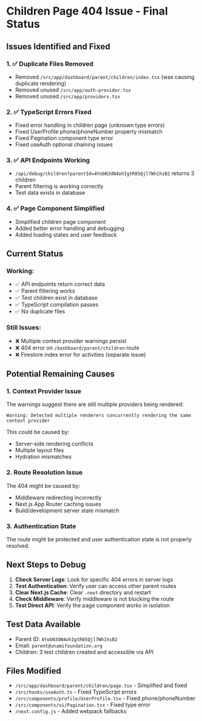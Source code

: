 # Children Page 404 Issue - Final Status

## Issues Identified and Fixed

### 1. ✅ Duplicate Files Removed
- Removed `/src/app/dashboard/parent/children/index.tsx` (was causing duplicate rendering)
- Removed unused `/src/app/auth-provider.tsx` 
- Removed unused `/src/app/providers.tsx`

### 2. ✅ TypeScript Errors Fixed
- Fixed error handling in children page (unknown type errors)
- Fixed UserProfile phone/phoneNumber property mismatch
- Fixed Pagination component type error
- Fixed useAuth optional chaining issues

### 3. ✅ API Endpoints Working
- `/api/debug/children?parentId=4YobN3dN4ohIgtR85Qjl7Wh1hsB2` returns 3 children
- Parent filtering is working correctly
- Test data exists in database

### 4. ✅ Page Component Simplified
- Simplified children page component
- Added better error handling and debugging
- Added loading states and user feedback

## Current Status

### Working:
- ✅ API endpoints return correct data
- ✅ Parent filtering works
- ✅ Test children exist in database
- ✅ TypeScript compilation passes
- ✅ No duplicate files

### Still Issues:
- ❌ Multiple context provider warnings persist
- ❌ 404 error on `/dashboard/parent/children` route
- ❌ Firestore index error for activities (separate issue)

## Potential Remaining Causes

### 1. Context Provider Issue
The warnings suggest there are still multiple providers being rendered:
```
Warning: Detected multiple renderers concurrently rendering the same context provider
```

This could be caused by:
- Server-side rendering conflicts
- Multiple layout files
- Hydration mismatches

### 2. Route Resolution Issue
The 404 might be caused by:
- Middleware redirecting incorrectly
- Next.js App Router caching issues
- Build/development server state mismatch

### 3. Authentication State
The route might be protected and user authentication state is not properly resolved.

## Next Steps to Debug

1. **Check Server Logs**: Look for specific 404 errors in server logs
2. **Test Authentication**: Verify user can access other parent routes
3. **Clear Next.js Cache**: Clear `.next` directory and restart
4. **Check Middleware**: Verify middleware is not blocking the route
5. **Test Direct API**: Verify the page component works in isolation

## Test Data Available
- Parent ID: `4YobN3dN4ohIgtR85Qjl7Wh1hsB2`
- Email: `parent@unamifoundation.org`
- Children: 3 test children created and accessible via API

## Files Modified
- `/src/app/dashboard/parent/children/page.tsx` - Simplified and fixed
- `/src/hooks/useAuth.ts` - Fixed TypeScript errors
- `/src/components/profile/UserProfile.tsx` - Fixed phone/phoneNumber
- `/src/components/ui/Pagination.tsx` - Fixed type error
- `/next.config.js` - Added webpack fallbacks